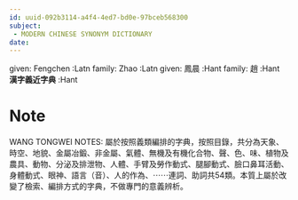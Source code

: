 ```yaml
---
id: uuid-092b3114-a4f4-4ed7-bd0e-97bceb568300
subject: 
 - MODERN CHINESE SYNONYM DICTIONARY
date: 
---
```


given: Fengchen :Latn
family: Zhao :Latn
given: 鳳晨 :Hant
family: 趙 :Hant
**漢字義近字典** :Hant
# Note
WANG TONGWEI NOTES: 屬於按照義類編排的字典，按照目錄，共分為天象、時空、地貌、金屬冶鍛、非金屬、氣體、無機及有機化合物、聲、色、味、植物及農具、動物、分泌及排泄物、人體、手臂及勞作動式、腿腳動式、臉口鼻耳活動、身體動式、眼神、語言（音）、人的作為、⋯⋯連詞、助詞共54類。本質上屬於改變了檢索、編排方式的字典，不做專門的意義辨析。